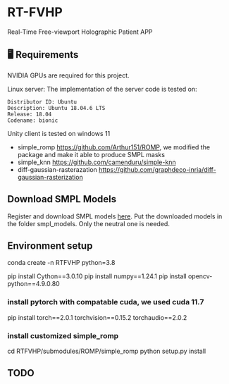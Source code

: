 # RT-FVHP
Real-Time Free-viewport Holographic Patient APP

## :desktop_computer: Requirements
<!-- --- -->
NVIDIA GPUs are required for this project.

Linux server: The implementation of the server code is tested on: 

```
Distributor ID: Ubuntu
Description: Ubuntu 18.04.6 LTS
Release: 18.04
Codename: bionic
```
Unity client is tested on windows 11

- simple_romp https://github.com/Arthur151/ROMP, we modified the package and make it able to produce SMPL masks
- simple_knn https://github.com/camenduru/simple-knn
- diff-gaussian-rasterazation https://github.com/graphdeco-inria/diff-gaussian-rasterization 



## Download SMPL Models
Register and download SMPL models [here](https://smplify.is.tue.mpg.de/download.php). Put the downloaded models in the folder smpl_models. Only the neutral one is needed.


## Environment setup 
conda create -n RTFVHP python=3.8

pip install Cython==3.0.10
pip install numpy==1.24.1
pip install opencv-python==4.9.0.80
### install pytorch with compatable cuda, we used cuda 11.7 

pip install torch==2.0.1 torchvision==0.15.2 torchaudio==2.0.2


### install customized simple_romp


cd RTFVHP/submodules/ROMP/simple_romp
python setup.py install
<!-- bash build.sh -->

## TODO


